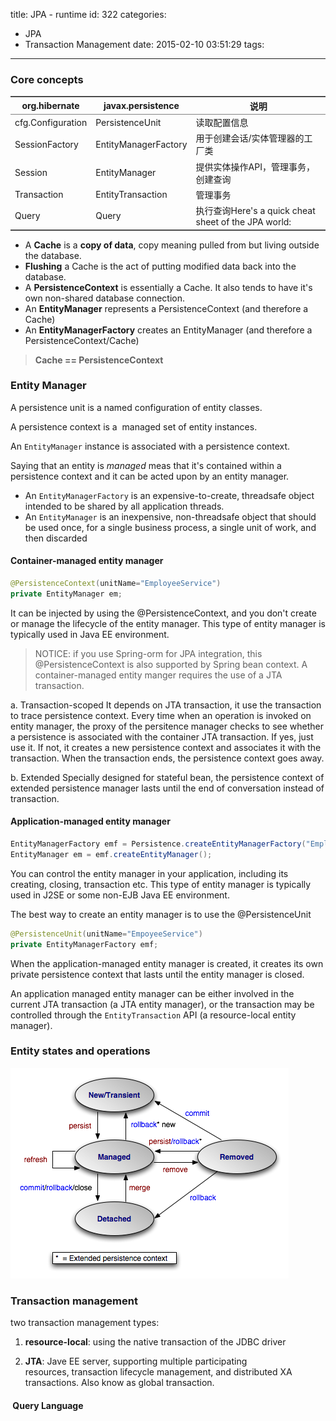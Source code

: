 title: JPA - runtime
id: 322
categories:
  - JPA
  - Transaction Management
date: 2015-02-10 03:51:29
tags:
---

### Core concepts

<table border="2" frame="hsides" rules="groups" cellspacing="0" cellpadding="6">
<thead>
<tr>
<th class="left" scope="col">org.hibernate</th>
<th class="left" scope="col">javax.persistence</th>
<th class="left" scope="col">说明</th>
</tr>
</thead>
<tbody>
<tr>
<td class="left">cfg.Configuration</td>
<td class="left">PersistenceUnit</td>
<td class="left">读取配置信息</td>
</tr>
<tr>
<td class="left">SessionFactory</td>
<td class="left">EntityManagerFactory</td>
<td class="left">用于创建会话/实体管理器的工厂类</td>
</tr>
<tr>
<td class="left">Session</td>
<td class="left">EntityManager</td>
<td class="left">提供实体操作API，管理事务，创建查询</td>
</tr>
<tr>
<td class="left">Transaction</td>
<td class="left">EntityTransaction</td>
<td class="left">管理事务</td>
</tr>
<tr>
<td class="left">Query</td>
<td class="left">Query</td>
<td class="left">执行查询Here's a quick cheat sheet of the JPA world:</td>
</tr>
</tbody>
</table>

*   A **Cache** is a **copy of data**, copy meaning pulled from but living outside the database.
*   **Flushing** a Cache is the act of putting modified data back into the database.
*   A **PersistenceContext** is essentially a Cache. It also tends to have it's own non-shared database connection.
*   An **EntityManager** represents a PersistenceContext (and therefore a Cache)
*   An **EntityManagerFactory** creates an EntityManager (and therefore a PersistenceContext/Cache)
> **Cache == PersistenceContext**

### Entity Manager

A persistence unit is a named configuration of entity classes.

A persistence context is a  managed set of entity instances.

An `EntityManager` instance is associated with a persistence context.

Saying that an entity is _managed_ meas that it's contained within a persistence context and it can be acted upon by an entity manager.

*   An `EntityManagerFactory` is an expensive-to-create, threadsafe object intended to be shared by all application threads.
*   An `EntityManager` is an inexpensive, non-threadsafe object that should be used once, for a single business process, a single unit of work, and then discarded

#### Container-managed entity manager

``` java
@PersistenceContext(unitName="EmployeeService")
private EntityManager em;
```
It can be injected by using the @PersistenceContext, and you don't create or manage the lifecycle of the entity manager. This type of entity manager is typically used in Java EE environment.
> NOTICE: if you use Spring-orm for JPA integration, this @PersistenceContext is also supported by Spring bean context.
<a id="d0e129"></a>A container-managed entity manger requires the use of a JTA transaction.

a. Transaction-scoped
It depends on JTA transaction, it use the transaction to trace persistence context.
Every time when an operation is invoked on entity manager, the proxy of the persitence manager checks to see whether a persistence is associated with the container JTA transaction. If yes, just use it. If not, it creates a new persistence context and associates it with the transaction. When the transaction ends, the persistence context goes away.

b. Extended
Specially designed for stateful bean, the persistence context of extended persistence manager lasts until the end of conversation instead of transaction.

#### Application-managed entity manager

``` java
EntityManagerFactory emf = Persistence.createEntityManagerFactory("EmployeeService");
EntityManager em = emf.createEntityManager();
```
You can control the entity manager in your application, including its creating, closing, transaction etc. This type of entity manager is typically used in J2SE or some non-EJB Java EE environment.

The best way to create an entity manager is to use the @PersistenceUnit
``` java
@PersistenceUnit(unitName="EmpoyeeService")
private EntityManagerFactory emf;
```
When the application-managed entity manager is created, it creates its own private persistence context that lasts until the entity manager is closed.

<a id="d0e134"></a> An application managed entity manager can be either involved in the current JTA transaction (a JTA entity manager), or the transaction may be controlled through the `EntityTransaction` API (a resource-local entity manager).

### Entity states and operations

![entity states](/media/entity-states.png)

### Transaction management

two transaction management types:

1) **resource-local**: using the native transaction of the JDBC driver

2) **JTA**: Jave EE server, supporting multiple participating resources, transaction lifecycle management, and distributed XA transactions. Also know as global transaction.

####  Query Language

### 